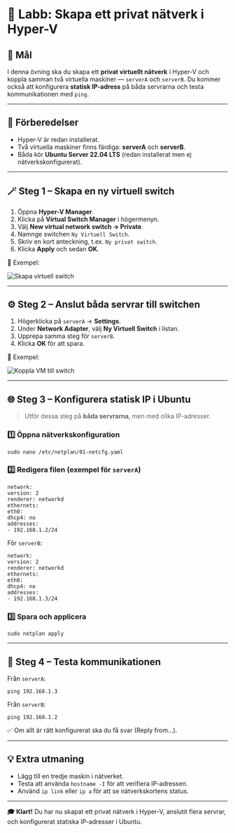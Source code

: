 # 🧩 Labb: Skapa ett privat nätverk i Hyper-V

## 🎯 Mål

I denna övning ska du skapa ett **privat virtuellt nätverk** i Hyper-V och koppla samman två virtuella maskiner — `serverA` och `serverB`.
Du kommer också att konfigurera **statisk IP-adress** på båda servrarna och testa kommunikationen med `ping`.

---

## 🔧 Förberedelser

* Hyper-V är redan installerat.
* Två virtuella maskiner finns färdiga: **serverA** och **serverB**.
* Båda kör **Ubuntu Server 22.04 LTS** (redan installerat men ej nätverkskonfigurerat).

---

## 🪄 Steg 1 – Skapa en ny virtuell switch

1. Öppna **Hyper-V Manager**.
2. Klicka på **Virtual Switch Manager** i högermenyn.
3. Välj **New virtual network switch → Private**.
4. Namnge switchen `Ny Virtuell Switch`.
5. Skriv en kort anteckning, t.ex. `Ny privat switch`.
6. Klicka **Apply** och sedan **OK**.

📸 Exempel:

![Skapa virtuell switch](./94a41a04-6b21-4bb7-8e13-7d6336198c84.png)

---

## ⚙️ Steg 2 – Anslut båda servrar till switchen

1. Högerklicka på `serverA` → **Settings**.
2. Under **Network Adapter**, välj **Ny Virtuell Switch** i listan.
3. Upprepa samma steg för `serverB`.
4. Klicka **OK** för att spara.

📸 Exempel:

![Koppla VM till switch](./f1cfb61a-2c3c-4af7-8004-f1d6dac93b61.png)

---

## 🌐 Steg 3 – Konfigurera statisk IP i Ubuntu

> Utför dessa steg på **båda servrarna**, men med olika IP-adresser.

### 1️⃣ Öppna nätverkskonfiguration

```
sudo nano /etc/netplan/01-netcfg.yaml
```

### 2️⃣ Redigera filen (exempel för `serverA`)

```
network:
version: 2
renderer: networkd
ethernets:
eth0:
dhcp4: no
addresses:
- 192.168.1.2/24
```

För `serverB`:
```
network:
version: 2
renderer: networkd
ethernets:
eth0:
dhcp4: no
addresses:
- 192.168.1.3/24
```

### 3️⃣ Spara och applicera

```
sudo netplan apply
```

---

## 🧪 Steg 4 – Testa kommunikationen

Från `serverA`:
```
ping 192.168.1.3
```

Från `serverB`:
```
ping 192.168.1.2
```

✅ Om allt är rätt konfigurerat ska du få svar (Reply from…).

---

## 💡 Extra utmaning

* Lägg till en tredje maskin i nätverket.
* Testa att använda `hostname -I` för att verifiera IP-adressen.
* Använd `ip link` eller `ip a` för att se nätverkskortens status.

---

**🎓 Klart!**
Du har nu skapat ett privat nätverk i Hyper-V, anslutit flera servrar, och konfigurerat statiska IP-adresser i Ubuntu.
